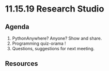# 11.15.19 Research Studio


## Agenda


1. PythonAnywhere? Anyone? Show and share.
2. Programming quiz-orama !
3. Questions, suggestions for next meeting.


## Resources
